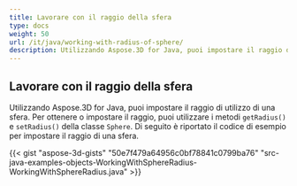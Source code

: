 ```yaml
---
title: Lavorare con il raggio della sfera
type: docs
weight: 50
url: /it/java/working-with-radius-of-sphere/
description: Utilizzando Aspose.3D for Java, puoi impostare il raggio di ottenete di una sfera.
---
```

##  **Lavorare con il raggio della sfera**
Utilizzando Aspose.3D for Java, puoi impostare il raggio di utilizzo di una sfera. Per ottenere o impostare il raggio, puoi utilizzare i metodi `getRadius()` e `setRadius()` della classe `Sphere`. Di seguito è riportato il codice di esempio per impostare il raggio di una sfera.

{{< gist "aspose-3d-gists" "50e7f479a64956c0bf78841c0799ba76" "src-java-examples-objects-WorkingWithSphereRadius-WorkingWithSphereRadius.java" >}}
